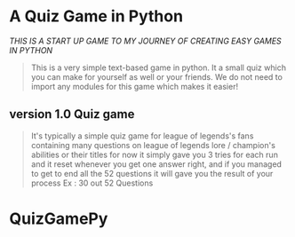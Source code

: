 # A Quiz Game in Python
*THIS IS A START UP GAME TO MY JOURNEY OF CREATING EASY GAMES IN PYTHON*
>This is a very simple text-based game in python. It a small quiz which you can make for yourself as well or your friends. We do not need to import any modules for this game which makes it easier!
## version 1.0 Quiz game
>It's typically a simple quiz game for league of legends's fans containing many questions on league of legends lore / champion's abilities or their titles 
>for now it simply gave you 3 tries for each run and it reset whenever you get one answer right, and if you managed to get to end all the 52 questions it will gave you the result of your process Ex : 30 out 52 Questions
# QuizGamePy

